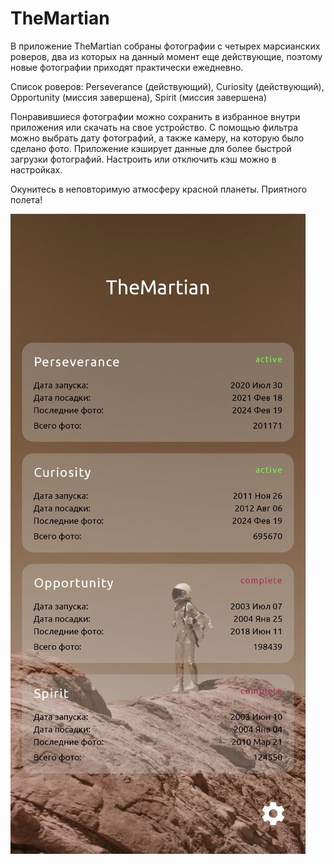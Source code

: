 # TheMartian
В приложение TheMartian собраны фотографии с четырех марсианских роверов, два из которых на данный момент еще действующие, поэтому новые фотографии приходят практически ежедневно.

Список роверов: Perseverance (действующий), Curiosity (действующий), Opportunity (миссия завершена), Spirit (миссия завершена)

Понравившиеся фотографии можно сохранить в избранное внутри приложения или скачать на свое устройство. С помощью фильтра можно выбрать дату фотографий, а также камеру, на которую было сделано фото. Приложение кэширует данные для более быстрой загрузки фотографий. Настроить или отключить кэш можно в настройках.

Окунитесь в неповторимую атмосферу красной планеты. Приятного полета!

![Screenshot of a comment on a GitHub issue showing an image, added in the Markdown, of an Octocat smiling and raising a tentacle.](screens/screen_1.jpg)
